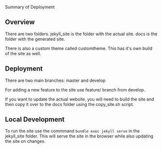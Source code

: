 Summary of Deployment

## Overview

There are two folders. jekyll_site is the folder with the actual site. docs is the folder with the generated site.

There is also a custom theme called customtheme. This has it's own build of the site as well.

## Deployment
There are two main branches: master and develop

For adding a new feature to the site use feature/<name> branch from develop.

If you want to update the actual website, you will need to build the site and then copy it over to the docs folder using the copy_site.sh script.

## Local Development

To run the site use the commmand `bundle exec jekyll serve` in the jekyll_site folder. This will serve the site in the browser while also updating the site on changes.